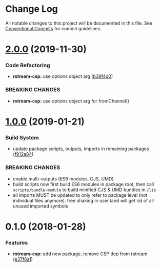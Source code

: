 #  Change Log 

All notable changes to this project will be documented in this file. See [Conventional Commits](https://conventionalcommits.org) for commit guidelines. 

#  [2.0.0](https://github.com/thi-ng/umbrella/compare/@thi.ng/rstream-csp@1.0.33...@thi.ng/rstream-csp@2.0.0) (2019-11-30) 

###  Code Refactoring 

- **rstream-csp:** use options object arg ([b39f4d0](https://github.com/thi-ng/umbrella/commit/b39f4d023fdb90d5ad095b2e50d76e69c2b50843)) 

###  BREAKING CHANGES 

- **rstream-csp:** use options object arg for fromChannel() 

#  [1.0.0](https://github.com/thi-ng/umbrella/compare/@thi.ng/rstream-csp@0.1.125...@thi.ng/rstream-csp@1.0.0) (2019-01-21) 

###  Build System 

- update package scripts, outputs, imports in remaining packages ([f912a84](https://github.com/thi-ng/umbrella/commit/f912a84)) 

###  BREAKING CHANGES 

- enable multi-outputs (ES6 modules, CJS, UMD) 
- build scripts now first build ES6 modules in package root, then call   `scripts/bundle-module` to build minified CJS & UMD bundles in `/lib` 
- all imports MUST be updated to only refer to package level   (not individual files anymore). tree shaking in user land will get rid of   all unused imported symbols 

#  0.1.0 (2018-01-28) 

###  Features 

- **rstream-csp:** add new package, remove CSP dep from rstream ([e37f6a1](https://github.com/thi-ng/umbrella/commit/e37f6a1)) 
